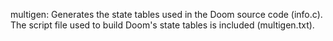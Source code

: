multigen:
	Generates the state tables used in the Doom source code (info.c).
	The script file used to build Doom's state tables is included
	(multigen.txt).
